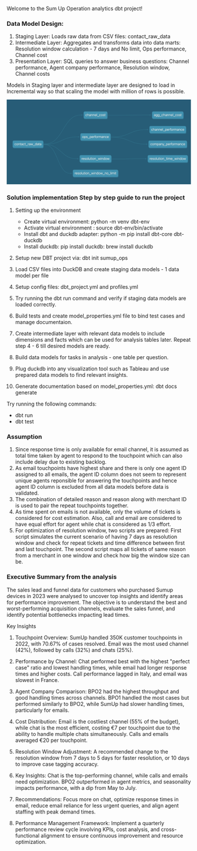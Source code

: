 Welcome to the Sum Up Operation analytics dbt project!

### Data Model Design:
1. Staging Layer: Loads raw data from CSV files: contact_raw_data
2. Intermediate Layer: Aggregates and transforms data into data marts: Resolution window calculation - 7 days and No limit, Ops performance, Channel cost 
3. Presentation Layer: SQL queries to answer business questions: Channel performance, Agent company performance, Resolution window, Channel costs

Models in Staging layer and intermediate layer are designed to load in Incremental way so that scaling the model with million of rows is possible.

![alt text](<dag_chart.png>)

### Solution implementation Step by step guide to run the project

1. Setting up the environment
    - Create virtual environment: python -m venv dbt-env  
    - Activate virtual environment : source dbt-env/bin/activate
    - Install dbt and duckdb adapter: python -m pip install dbt-core dbt-duckdb 
    - Install duckdb: pip install duckdb: brew install duckdb

2. Setup new DBT project via: dbt init sumup_ops

3. Load CSV files into DuckDB and create staging data models - 1 data model per file

4. Setup config files: dbt_project.yml and profiles.yml

5. Try running the dbt run command and verify if staging data models are loaded correctly.

6. Build tests and create model_properties.yml file to bind test cases and manage documentaion.

7. Create intermediate layer with relevant data models to include dimensions and facts which can be used for analysis tables later. Repeat step 4 - 6 till desired models are ready.

8. Build data models for tasks in analysis - one table per question.

9. Plug duckdb into any visualization tool such as Tableau and use prepared data models to find relevant insights.

10. Generate documentation based on model_properties.yml: dbt docs generate
    
Try running the following commands:
- dbt run
- dbt test

### Assumption
1. Since response time is only available for email channel, it is assumed as total time taken by agent to respond to the touchpoint which can also include delay due to existing backlog.
2. As email touchpoints have highest share and there is only one agent ID assigned to all emails, the agent ID column does not seem to represent unique agents reponsible for answering the touchpoints and hence agent ID column is excluded from all data models before data is validated.
3. The combination of detailed reason and reason along with merchant ID is used to pair the repeat touchpoints together.
4. As time spent on emails is not available, only the volume of tickets is considered for cost estimation. Also, call and email are considered to have equal effort for agent while chat is considered as 1/3 effort.
5. For optimization of resolution window, two scripts are prepared: First script simulates the current scenario of having 7 days as resolution window and check for repeat tickets and time difference between first and last touchpoint. The second script maps all tickets of same reason from a merchant in one window and check how big the window size can be.


### Executive Summary from the analysis
The sales lead and funnel data for customers who purchased Sumup devices in 2023 were analysed to uncover top insights and identify areas for performance improvement. The objective is to understand the best and worst-performing acquisition channels, evaluate the sales funnel, and identify potential bottlenecks impacting lead times. 

Key Insights
1. Touchpoint Overview: SumUp handled 350K customer touchpoints in 2022, with 70.67% of cases resolved. Email was the most used channel (42%), followed by calls (32%) and chats (25%).

2. Performance by Channel: Chat performed best with the highest "perfect case" ratio and lowest handling times, while email had longer response times and higher costs. Call performance lagged in Italy, and email was slowest in France.

3. Agent Company Comparison: BPO2 had the highest throughput and good handling times across channels. BPO1 handled the most cases but performed similarly to BPO2, while SumUp had slower handling times, particularly for emails.

4. Cost Distribution: Email is the costliest channel (55% of the budget), while chat is the most efficient, costing €7 per touchpoint due to the ability to handle multiple chats simultaneously. Calls and emails averaged €20 per touchpoint.

5. Resolution Window Adjustment: A recommended change to the resolution window from 7 days to 5 days for faster resolution, or 10 days to improve case tagging accuracy.

6. Key Insights: Chat is the top-performing channel, while calls and emails need optimization. BPO2 outperformed in agent metrics, and seasonality impacts performance, with a dip from May to July.

7. Recommendations: Focus more on chat, optimize response times in email, reduce email reliance for less urgent queries, and align agent staffing with peak demand times.

8. Performance Management Framework: Implement a quarterly performance review cycle involving KPIs, cost analysis, and cross-functional alignment to ensure continuous improvement and resource optimization.








